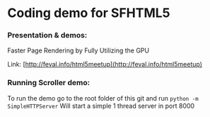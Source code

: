 Coding demo for SFHTML5
===========================

### Presentation & demos:
Faster Page Rendering by Fully Utilizing the GPU

Link: [http://feval.info/html5meetup](http://feval.info/html5meetup)

### Running Scroller demo:

To run the demo go to the root folder of this git and run `python -m SimpleHTTPServer`
Will start a simple 1 thread server in port 8000




